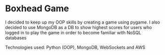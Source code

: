 # Boxhead Game 

I decided to keep up my OOP skills by creating a game using pygame. I also decided to use MongoDB as a DB to show highest scores for users who logged in to play the game in 
order to become familiar with NoSQL databases 

Technologies used: Python (OOP), MongoDB, WebSockets and AWS
